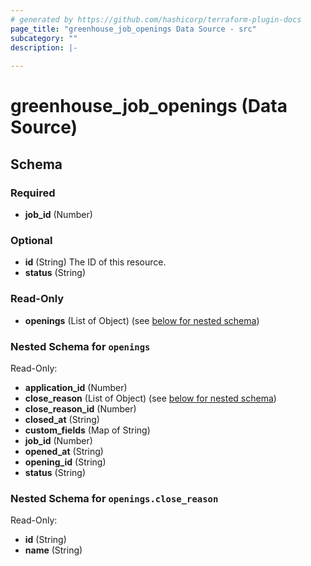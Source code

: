 ```yaml
---
# generated by https://github.com/hashicorp/terraform-plugin-docs
page_title: "greenhouse_job_openings Data Source - src"
subcategory: ""
description: |-
  
---
```


# greenhouse_job_openings (Data Source)





<!-- schema generated by tfplugindocs -->
## Schema

### Required

- **job_id** (Number)

### Optional

- **id** (String) The ID of this resource.
- **status** (String)

### Read-Only

- **openings** (List of Object) (see [below for nested schema](#nestedatt--openings))

<a id="nestedatt--openings"></a>
### Nested Schema for `openings`

Read-Only:

- **application_id** (Number)
- **close_reason** (List of Object) (see [below for nested schema](#nestedobjatt--openings--close_reason))
- **close_reason_id** (Number)
- **closed_at** (String)
- **custom_fields** (Map of String)
- **job_id** (Number)
- **opened_at** (String)
- **opening_id** (String)
- **status** (String)

<a id="nestedobjatt--openings--close_reason"></a>
### Nested Schema for `openings.close_reason`

Read-Only:

- **id** (String)
- **name** (String)


